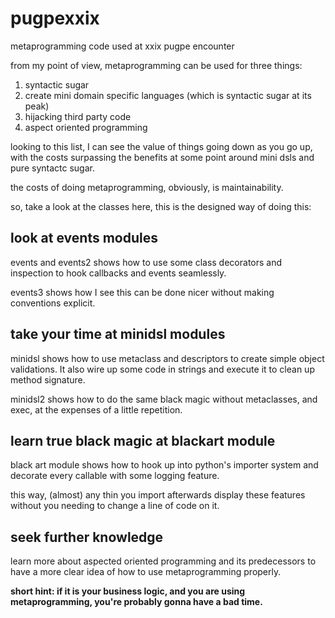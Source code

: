 pugpexxix
=========

metaprogramming code used at xxix pugpe encounter

from my point of view, metaprogramming can be used for three things:

1. syntactic sugar
1. create mini domain specific languages (which is syntactic sugar at its peak)
1. hijacking third party code 
1. aspect oriented programming

looking to this list, I can see the value of things going down as you
go up, with the costs surpassing the benefits at some point around
mini dsls and pure syntactc sugar.

the costs of doing metaprogramming, obviously, is maintainability.

so, take a look at the classes here, this is the designed way of doing this:

look at events modules
----------------------

events and events2 shows how to use some class decorators and inspection
to hook callbacks and events seamlessly.

events3 shows how I see this can be done nicer without making conventions
explicit.

take your time at minidsl modules
---------------------------------

minidsl shows how to use metaclass and descriptors to create simple
object validations. It also wire up some code in strings and execute it
to clean up method signature.

minidsl2 shows how to do the same black magic without metaclasses, and
exec, at the expenses of a little repetition.

learn true black magic at blackart module
-----------------------------------------

black art module shows how to hook up into python's importer system and
decorate every callable with some logging feature.

this way, (almost) any thin you import afterwards display these features
without you needing to change a line of code on it.

seek further knowledge
------------------------

learn more about aspected oriented programming and its predecessors to 
have a more clear idea of how to use metaprogramming properly.

__short hint: if it is your business logic, and you are using metaprogramming,
you're probably gonna have a bad time.__
